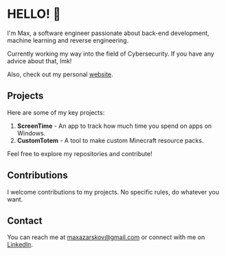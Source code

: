 # HELLO! 👋

I'm Max, a software engineer passionate about back-end development, machine learning and reverse engineering.

Currently working my way into the field of Cybersecurity. If you have any advice about that, lmk!

Also, check out my personal [website](HTTP://azar.ee).

## Projects

Here are some of my key projects:

1. **ScreenTime** - An app to track how much time you spend on apps on Windows.
2. **CustomTotem** - A tool to make custom Minecraft resource packs.

Feel free to explore my repositories and contribute!

## Contributions

I welcome contributions to my projects. No specific rules, do whatever you want.

## Contact

You can reach me at maxazarskov@gmail.com or connect with me on [LinkedIn](https://www.linkedin.com/in/maksim-azarskov-59a6b6215/).

